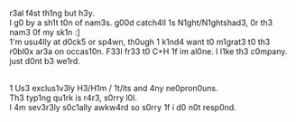 r3al f4st th1ng but h3y. <br>
I g0 by a sh1t t0n of nam3s. g00d catch4ll 1s N1ght/N1ghtshad3, 0r th3 nam3 0f my sk1n :] <br>
1'm usu4lly at d0ck5 or sp4wn, th0ugh 1 k1nd4 want t0 m1grat3 t0 th3 r0bl0x ar3a on occas10n. F33l fr33 t0 C+H 1f im al0ne. I l1ke th3 c0mpany. just d0nt b3 we1rd. <br> 

<br>
1 Us3 exclus1v3ly H3/H1m / 1t/its and 4ny ne0pron0uns. <br>
Th3 typ1ng qu1rk is r4r3, s0rry l0l. <br>
I 4m sev3r3ly s0c1ally awkw4rd so s0rry 1f i d0 n0t resp0nd. 
